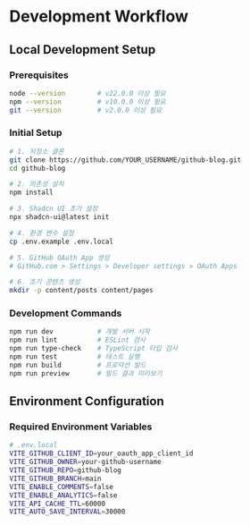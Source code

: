 # Development Workflow

## Local Development Setup

### Prerequisites
```bash
node --version        # v22.0.0 이상 필요
npm --version         # v10.0.0 이상 필요
git --version         # v2.0.0 이상 필요
```

### Initial Setup
```bash
# 1. 저장소 클론
git clone https://github.com/YOUR_USERNAME/github-blog.git
cd github-blog

# 2. 의존성 설치
npm install

# 3. Shadcn UI 초기 설정
npx shadcn-ui@latest init

# 4. 환경 변수 설정
cp .env.example .env.local

# 5. GitHub OAuth App 생성
# GitHub.com > Settings > Developer settings > OAuth Apps

# 6. 초기 콘텐츠 생성
mkdir -p content/posts content/pages
```

### Development Commands
```bash
npm run dev           # 개발 서버 시작
npm run lint          # ESLint 검사
npm run type-check    # TypeScript 타입 검사
npm run test          # 테스트 실행
npm run build         # 프로덕션 빌드
npm run preview       # 빌드 결과 미리보기
```

## Environment Configuration

### Required Environment Variables
```bash
# .env.local
VITE_GITHUB_CLIENT_ID=your_oauth_app_client_id
VITE_GITHUB_OWNER=your-github-username
VITE_GITHUB_REPO=github-blog
VITE_GITHUB_BRANCH=main
VITE_ENABLE_COMMENTS=false
VITE_ENABLE_ANALYTICS=false
VITE_API_CACHE_TTL=60000
VITE_AUTO_SAVE_INTERVAL=30000
```
